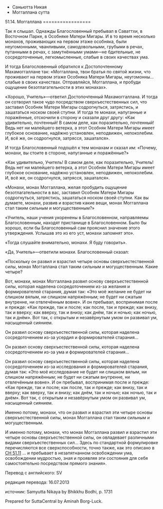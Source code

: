 









* Саньютта Никая
* Моггаллана сутта


51\.14\. Моггаллана
\=\=\=\=\=\=\=\=\=\=\=\=\=\=\=\=\=



Так я слышал\. Однажды Благословенный пребывал в Саваттхи, в Восточном Парке, в Особняке Матери Мигары\. И в то время несколько монахов, проживающих на первом этаже особняка, были неугомонными, чванливыми, самодовольными, грубыми в речах, путанными в речах, с замутнёнными умами—не бдительные, не сосредоточенные, легкомысленные, слабые в своих качествах ума\.


И тогда Благословенный обратился к Достопочтенному Махамоггаллане так: «Моггаллана, твои братья по святой жизни, что проживают на первом этаже Особняка Матери Мигары, неугомонны… слабые в своих качествах\. Отправляйся, Моггаллана, и пробуди ощущение безотлагательности в этих монахах»\.


«Хорошо, Учитель»—ответил Достопочтенный Махамоггаллана\. И тогда он сотворил такое чудо посредством сверхъестественных сил, что заставил Особняк Матери Мигары содрогнуться, затрястись, и зашататься носком своей ступни\. И тогда те монахи, напуганные и поражённые, отскочили в сторону и сказали друг другу: «Как удивительно, почтенный\! В самом деле, как поразительно, почтенный\! Ведь нет ни малейшего ветерка, а этот Особняк Матери Мигары имеет глубокое основание, надёжно установлен, неподвижен, непоколебим\. И, всё же, он содрогнулся, затрясся, зашатался»\.


И тогда Благословенный подошёл к тем монахам и сказал им: «Почему, монахи, вы стоите в стороне, напуганные и поражённые?»


«Как удивительно, Учитель\! В самом деле, как поразительно, Учитель\! Ведь нет ни малейшего ветерка, а этот Особняк Матери Мигары имеет глубокое основание, надёжно установлен, неподвижен, непоколебим\. И, всё же, он содрогнулся, затрясся, зашатался»\.


«Монахи, монах Моггаллана, желая пробудить ощущение безотлагательности в вас, заставил Особняк Матери Мигары содрогнуться, затрястись, зашататься носком своей ступни\. Как вы думаете, монахи, развив и взрастив какие вещи, монах Моггаллана стал таким сильным и могущественным?»


«Учитель, наши учения укоренены в Благословенном, направляемы Благословенным, находят пристанище в Благословенном\. Было бы хорошо, если бы Благословенный сам прояснил значение этого утверждения\. Услышав это из его уст, монахи запомнят это»\.


«Тогда слушайте внимательно, монахи\. Я буду говорить»\.


«Да, Учитель»—ответили монахи\. Благословенный сказал:


«Поскольку он развил и взрастил четыре основы сверхъестественной силы, монах Моггаллана стал таким сильным и могущественным\. Какие четыре?


Вот, монахи, монах Моггаллана развил основу сверхъестественной силы, которая наделена сосредоточением из\-за желания и формирователей старания, думая так: «Это моё желание не будет ни слишком вялым, ни слишком напряжённым; не будет ни сжатым внутренне, ни отвлечённым вовне»\. И он пребывал, воспринимая после и прежде: «Как прежде, так и после; как после, так и прежде; как внизу, так и вверху; как вверху, так и внизу; как днём, так и ночью; как ночью, так и днём»\. Вот так, с открытым и незавёрнутым умом он развивал ум, насыщенный сиянием\.


Он развил основу сверхъестественной силы, которая наделена сосредоточением из\-за усердия и формирователей старания…


Он развил основу сверхъестественной силы, которая наделена сосредоточением из\-за ума и формирователей старания…


Он развил основу сверхъестественной силы, которая наделена сосредоточением из\-за исследования и формирователей старания, думая так: «Это моё исследование не будет ни слишком вялым, ни слишком напряжённым; не будет ни сжатым внутренне, ни отвлечённым вовне»\. И он пребывал, воспринимая после и прежде: «Как прежде, так и после; как после, так и прежде; как внизу, так и вверху; как вверху, так и внизу; как днём, так и ночью; как ночью, так и днём»\. Вот так, с открытым и незавёрнутым умом он развивал ум, насыщенный сиянием\.


Именно потому, монахи, что он развил и взрастил эти четыре основы сверхъестественной силы, монах Моггаллана стал таким сильным и могущественным\.


И именно потому, монахи, что монах Моггаллана развил и взрастил эти четыре основы сверхъестественной силы, он овладевает различными видами сверхъестественных сил… Здесь по стандартной формулировке перечисляются все сверхспособности, точно также, как это описано в [СН 51\.11](/sn51\.11/ru/sv) … и пребывает в незапятнанном освобождении ума, освобождении мудростью, зная и проявляя эти состояния для себя самостоятельно посредством прямого знания»\.



Перевод с английского: SV


редакция перевода: 16\.07\.2013


источник: Samyutta Nikaya by Bhikkhu Bodhi, p\. 1731


Prepared for SuttaCentral by Aminah Borg\-Luck\.






